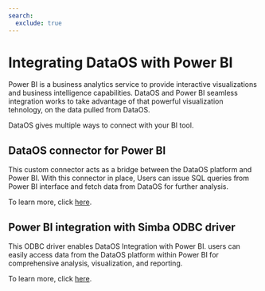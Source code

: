 ```yaml
---
search:
  exclude: true
---
```


# Integrating DataOS with Power BI

Power BI is a business analytics service to provide interactive visualizations and business intelligence capabilities. DataOS and Power BI seamless integration works to take advantage of that powerful visualization tehnology, on the data pulled from DataOS.

DataOS gives multiple ways to connect with your BI tool.

## DataOS connector for Power BI
This custom connector acts as a bridge between the DataOS platform and Power BI. With this connector in place, Users can issue SQL queries from Power BI interface and fetch data from DataOS for further analysis.

To learn more, click [here](/resources/cluster/bi_tools/powerbi/dataos_connector_powerbi/).

## Power BI integration with Simba ODBC driver
This ODBC driver enables DataOS Integration with Power BI. users can easily access data from the DataOS platform within Power BI for comprehensive analysis, visualization, and reporting.

To learn more, click [here](/resources/cluster/bi_tools/powerbi/using_odbc_driver/).
